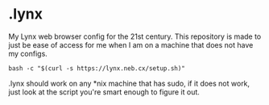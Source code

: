 # .lynx
My Lynx web browser config for the 21st century. This repository is made to just be ease of access for me when I am on a machine that does not have my configs.

`bash -c "$(curl -s https://lynx.neb.cx/setup.sh)"`

.lynx should work on any *nix machine that has sudo, if it does not work, just look at the script you're smart enough to figure it out.
